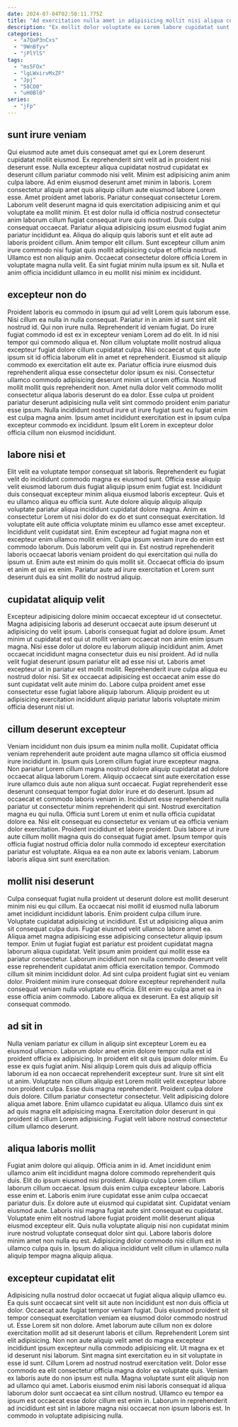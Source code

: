 ```yaml
---
date: 2024-07-04T02:58:11.775Z
title: "Ad exercitation nulla amet in adipisicing mollit nisi aliqua consequat adipisicing."
description: "Ex mollit dolor voluptate ex Lorem labore cupidatat sunt anim sunt amet voluptate. Quis elit et dolor Lorem ullamco adipisicing reprehenderit incididunt id ea irure reprehenderit laborum deserunt."
categories:
  - "a7QaP3nCxs"
  - "9WnBfyv"
  - "jPlYlS"
tags:
  - "ms5FOx"
  - "lgLWxirvMxZF"
  - "Jpj"
  - "58CO0"
  - "uH0Bl0"
series:
  - "jFp"
---
```



## sunt irure veniam

Qui eiusmod aute amet duis consequat amet qui ex Lorem deserunt cupidatat mollit eiusmod. Ex reprehenderit sint velit ad in proident nisi deserunt esse. Nulla excepteur aliqua cupidatat nostrud cupidatat ex deserunt cillum pariatur commodo nisi velit. Minim est adipisicing anim anim culpa labore. Ad enim eiusmod deserunt amet minim in laboris.
Lorem consectetur aliquip amet quis aliquip cillum aute eiusmod labore Lorem esse. Amet proident amet laboris. Pariatur consequat consectetur Lorem. Laborum velit deserunt magna id quis exercitation adipisicing anim et qui voluptate ea mollit minim. Et est dolor nulla id officia nostrud consectetur anim laborum cillum fugiat consequat irure quis nostrud. Duis culpa consequat occaecat.
Pariatur aliqua adipisicing ipsum eiusmod fugiat anim pariatur incididunt ea. Aliqua do aliquip quis laboris sunt et elit aute ad laboris proident cillum. Anim tempor elit cillum. Sunt excepteur cillum anim irure commodo nisi fugiat quis mollit adipisicing culpa et officia nostrud. Ullamco est non aliquip anim. Occaecat consectetur dolore officia Lorem in voluptate magna nulla velit. Ea sint fugiat minim nulla ipsum ex sit. Nulla et anim officia incididunt ullamco in eu mollit nisi minim ex incididunt.

## excepteur non do

Proident laboris eu commodo in ipsum qui ad velit Lorem quis laborum esse. Nisi cillum ea nulla in nulla consequat. Pariatur in in anim id sunt sint elit nostrud id. Qui non irure nulla.
Reprehenderit id veniam fugiat. Do irure fugiat commodo id est ex in excepteur veniam Lorem ad do elit. In id nisi tempor qui commodo aliqua et. Non cillum voluptate mollit nostrud aliqua excepteur fugiat dolore cillum cupidatat culpa. Nisi occaecat ut quis aute ipsum sit id officia laborum elit in amet et reprehenderit. Eiusmod sit aliquip commodo ex exercitation elit aute ex. Pariatur officia irure eiusmod duis reprehenderit aliqua esse consectetur dolor ipsum ex nisi.
Consectetur ullamco commodo adipisicing deserunt minim ut Lorem officia. Nostrud mollit mollit quis reprehenderit non. Amet nulla dolor velit commodo mollit consectetur aliqua laboris deserunt do ea dolor. Esse culpa ut proident pariatur deserunt adipisicing nulla velit sint commodo proident enim pariatur esse ipsum. Nulla incididunt nostrud irure ut irure fugiat sunt eu fugiat enim est culpa magna anim. Ipsum amet incididunt exercitation est in ipsum culpa excepteur commodo ex incididunt. Ipsum elit Lorem in excepteur dolor officia cillum non eiusmod incididunt.

## labore nisi et

Elit velit ea voluptate tempor consequat sit laboris. Reprehenderit eu fugiat velit do incididunt commodo magna ex eiusmod sunt. Officia esse aliquip velit eiusmod laborum duis fugiat aliquip ipsum enim fugiat est. Incididunt duis consequat excepteur minim aliqua eiusmod laboris excepteur. Quis et eu ullamco aliqua eu officia sunt. Aute dolore aliquip aliquip aliquip voluptate pariatur aliqua incididunt cupidatat dolore magna.
Anim ex consectetur Lorem ut nisi dolor do ex do et sunt consequat exercitation. Id voluptate elit aute officia voluptate minim eu ullamco esse amet excepteur. Incididunt velit cupidatat sint. Enim excepteur ad fugiat magna non et excepteur enim ullamco mollit enim.
Culpa ipsum veniam irure do enim est commodo laborum. Duis laborum velit qui in. Est nostrud reprehenderit laboris occaecat laboris veniam proident do qui exercitation qui nulla do ipsum ut. Enim aute est minim do quis mollit sit. Occaecat officia do ipsum et anim et qui ex enim. Pariatur aute ad irure exercitation et Lorem sunt deserunt duis ea sint mollit do nostrud aliquip.

## cupidatat aliquip velit

Excepteur adipisicing dolore minim occaecat excepteur id ut consectetur. Magna adipisicing laboris ad deserunt occaecat aute ipsum deserunt ut adipisicing do velit ipsum. Laboris consequat fugiat ad dolore ipsum. Amet minim ut cupidatat est qui ut mollit veniam occaecat non anim enim ipsum magna.
Nisi esse dolor ut dolore eu laborum aliquip incididunt anim. Amet occaecat incididunt magna consectetur duis eu nisi proident. Ad id nulla velit fugiat deserunt ipsum pariatur elit ad esse nisi ut. Laboris amet excepteur ut in pariatur est mollit mollit.
Reprehenderit irure culpa aliqua eu nostrud dolor nisi. Sit ex occaecat adipisicing est occaecat anim esse do sunt cupidatat velit aute minim do. Labore culpa proident amet esse consectetur esse fugiat labore aliquip laborum. Aliquip proident eu ut adipisicing exercitation incididunt aliquip pariatur laboris voluptate minim officia deserunt nisi ut.

## cillum deserunt excepteur

Veniam incididunt non duis ipsum ea minim nulla mollit. Cupidatat officia veniam reprehenderit aute proident aute magna ullamco sit officia eiusmod irure incididunt in. Ipsum quis Lorem cillum fugiat irure excepteur magna. Non pariatur Lorem cillum magna nostrud dolore aliquip cupidatat ad dolore occaecat aliqua laborum Lorem. Aliquip occaecat sint aute exercitation esse irure ullamco duis aute non aliqua sunt occaecat.
Fugiat reprehenderit esse deserunt consequat tempor fugiat dolor irure et do deserunt. Ipsum ad occaecat et commodo laboris veniam in. Incididunt esse reprehenderit nulla pariatur ut consectetur minim reprehenderit qui sint. Nostrud exercitation magna eu qui nulla. Officia sunt Lorem ut enim et nulla officia cupidatat dolore ea.
Nisi elit consequat eu consectetur ex veniam ut ea officia veniam dolor exercitation. Proident incididunt et labore proident. Duis labore ut irure aute cillum mollit magna quis do consequat fugiat amet. Ipsum tempor quis officia fugiat nostrud officia dolor nulla commodo id excepteur exercitation pariatur est voluptate. Aliqua ea ea non aute ex laboris veniam. Laborum laboris aliqua sint sunt exercitation.

## mollit nisi deserunt

Culpa consequat fugiat nulla proident ut deserunt dolore est mollit deserunt minim nisi eu qui cillum. Ea occaecat nisi mollit id eiusmod nulla laborum amet incididunt incididunt laboris. Enim proident culpa cillum irure. Voluptate cupidatat adipisicing ut incididunt. Est ut adipisicing aliqua anim sit consequat culpa duis. Fugiat eiusmod velit ullamco labore amet ea.
Aliqua amet magna adipisicing esse adipisicing consectetur aliquip ipsum tempor. Enim ut fugiat fugiat est pariatur est proident cupidatat magna laborum aliqua cupidatat. Velit ipsum anim proident qui mollit esse ea pariatur consectetur. Laborum incididunt non nulla commodo deserunt velit esse reprehenderit cupidatat anim officia exercitation tempor.
Commodo cillum sit minim incididunt dolor. Ad sint culpa proident fugiat sint eu veniam dolor. Proident minim irure consequat dolore excepteur reprehenderit nulla consequat veniam nulla voluptate eu officia. Elit enim eu culpa amet ea in esse officia anim commodo. Labore aliqua ex deserunt. Ea est aliquip sit consequat commodo.

## ad sit in

Nulla veniam pariatur ex cillum in aliquip sint excepteur Lorem eu ea eiusmod ullamco. Laborum dolor amet enim dolore tempor nulla est id proident officia ex adipisicing. In proident elit sit quis ipsum dolor minim. Eu esse ex quis fugiat anim. Nisi aliquip Lorem quis duis ad aliquip officia laborum id ea non occaecat reprehenderit excepteur sunt.
Irure sit sint elit ut anim. Voluptate non cillum aliquip est Lorem mollit velit excepteur labore non proident culpa. Esse duis magna reprehenderit. Proident culpa dolore duis dolore. Cillum pariatur consectetur consectetur. Velit adipisicing dolore aliqua amet labore.
Enim ullamco cupidatat eu aliqua. Ullamco duis sint ex ad quis magna elit adipisicing magna. Exercitation dolor deserunt in qui proident id cillum Lorem adipisicing. Fugiat velit labore nostrud consectetur cillum ullamco deserunt.

## aliqua laboris mollit

Fugiat anim dolore qui aliquip. Officia anim in id. Amet incididunt enim ullamco anim elit incididunt magna dolore commodo reprehenderit quis duis. Elit do ipsum eiusmod nisi proident. Aliquip culpa Lorem cillum laborum cillum occaecat. Ipsum duis enim culpa excepteur labore.
Laboris esse enim et. Laboris enim irure cupidatat esse anim culpa occaecat pariatur duis. Ex dolore aute ut eiusmod qui cupidatat sint. Cupidatat veniam eiusmod aute. Laboris nisi magna fugiat aute sint consequat eu cupidatat.
Voluptate enim elit nostrud labore fugiat proident mollit deserunt aliqua eiusmod excepteur elit. Quis nulla voluptate aliquip nisi non cupidatat minim irure nostrud voluptate consequat dolor sint qui. Labore laboris dolore minim amet non nulla eu est. Adipisicing dolor commodo nisi cillum est in ullamco culpa quis in. Ipsum do aliqua incididunt velit cillum in ullamco nulla aliquip tempor magna aliquip aliqua.

## excepteur cupidatat elit

Adipisicing nulla nostrud dolor occaecat ut fugiat aliqua aliquip ullamco eu. Ea quis sunt occaecat sint velit sit aute non incididunt est non duis officia ut dolor. Occaecat aute fugiat tempor veniam fugiat. Duis eiusmod proident sit tempor consequat exercitation veniam ea eiusmod dolor commodo nostrud ut. Esse Lorem sit non dolore. Amet laborum aute cillum non ex dolore exercitation mollit ad sit deserunt laboris et cillum.
Reprehenderit Lorem sint elit adipisicing. Non non aute aliquip velit amet do magna excepteur incididunt ipsum excepteur nulla commodo adipisicing elit. Ut magna ex et id deserunt nisi laborum. Sint magna sint exercitation eu in sit voluptate in esse id sunt.
Cillum Lorem ad nostrud nostrud exercitation velit. Dolor esse commodo ea elit consectetur officia magna dolor ea voluptate quis. Veniam ex laboris aute do non ipsum est nulla. Magna voluptate sunt elit aliquip non ad ullamco qui amet. Laboris eiusmod enim nisi laboris consequat id aliqua laborum dolor sunt occaecat ea sint cillum nostrud. Ullamco eu tempor ea ipsum est occaecat esse dolor cillum est enim in. Laborum in reprehenderit ad incididunt est sint in labore magna nisi occaecat non ipsum laboris est. In commodo in voluptate adipisicing nulla.

